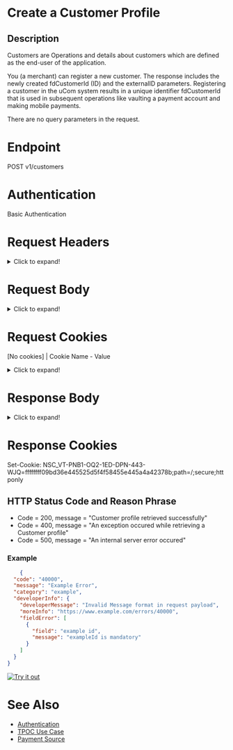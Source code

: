 <meta charset="UTF-8">
<meta name="description" content="Create a Customer Profile  for uCom">
<meta name="keywords" content="uCom, Customer Services, Account Services">

# Create a Customer Profile

## Description

Customers are Operations and details about customers which are defined as the end-user of the application.

You (a merchant) can register a new customer. The response includes the newly created fdCustomerId (ID) and the externalID parameters.
Registering a customer in the uCom system results in a unique identifier fdCustomerId that is used in subsequent operations like vaulting a payment account and making mobile payments.

There are no query parameters in the request. 

# Endpoint

POST v1/customers

<!-- /partners and ${partnerid} JMeter  /v1/partners/${partnerid}/customers   to get the endpoint --> 
<!-- POST https://ucom-customer-services-qa.apps.us-oma1-np2.1dc.com/v1/partners/POPEYES/customers -->
<!-- Other documentation discusses boarding a new customer. --> 

# Authentication

Basic Authentication

# Request Headers
<details> 
<summary>Click to expand!</summary> 

| HEADER                  | VALUE                                                      | DESCRIPTION                        |
|-------------------------|------------------------------------------------------------|------------------------------------|
| Connection              | keep-alive                                                 | The Keep-Alive general header allows the sender to hint about how the connection may be used to set a timeout and a maximum amount of requests.        |
| Content-Type            | application/json                                           | Content Type of request message/payload. Supported values: application/json;charset=UTF-8.                                                             |
| Client-Request-Id       | e.g., m2qpjzcx                                             | A client-generated ID for request tracking and signature creation, unique per request. This is also used for idempotency control. Recommended 128-bit UUID format.   |
| X-Wallet-Id             | e.g., Company name_WALLET                                  | A card wallet account ID associated with a given payment instrument identification.  |
| X-B3-TraceId            | e.g., 7a317b88b71f56ba                                     | The Trace ID to the Database call for Real Time Credit Card Transactions.                               |
| X-B3-SpanId             | e.g., 84261b82bd7f74d9                                     |                                |
| Content-Length          | e.g., 1274                                                 |                                |
| Host                    | e.g., ucom-customer-services-prd.apps.us-[server name].com |                                |
| User-Agent              | e.g., Apache-HttpClient/4.5.12 (Java/17.0.2)               |                                |
| Authorization           | e.g., Basic dWNvbS1hcGlnZWU6dWNvbS1hcGlnZWU=               | HMAC Key generation, Base64 HMAC SHA256 of authentication headers and request body. Authorization header is required to have the HMAC string capitalized and followed by one space followed by the calculated HMAC signature. |
</details>

# Request Body
<details> 
<summary>Click to expand!</summary> 

<!-- The Request body is defined in the YAML API specification file: https://firstdatanp-ucomgateway.apigee.io/apis/ucomcustomerservices/index -->
<!-- https://escmstash.1dc.com/projects/UC/repos/ucom_swagger/browse/swagger_definitions/uComCustomerServices.yaml -->
<!-- https://escmstash.1dc.com/projects/UC/repos/ucom_swagger/browse/sample_messages -->

The payload that is appended to the HTTP request. Because there can only be one payload, they can only be one body parameter. 
The name of the body parameter has no effect on the parameter itself and is used for documentation purposes only. Because Form parameters are also in the payload, body and form parameters cannot exist together for the same operation.

| Variable     | Type   | Example or Description                      | Required Y/N         |
|--------------|--------|---------------------------------------------| -------------------- |
| **externalId**           | string | Example: dwkockyq. A unique identifier for a customer profile registered with uCom. If there is no externalID, the first time User is created, one is generated in the request. If an externalID already exists, then the logger creates this error message: "Record exist for the given externalCustomerId: " + createCustomerRequest.getExternalCustomerId()); | Y |
| userName                 | string | Example: bjensen@example.com. A service provider's unique identifier for the user, typically used by the user to directly authenticate to the service provider.   | N |
| **name.PersonName**      | string | Example: PersonName                       | Y |
| name.formatted           | string | Example: Ms. Barbara J Jensen III         | N |
| **name.familyName**      | string | Example: Jensen                           | Y |
| **name.givenName**       | string | Example: Barbara                          | Y |
| name.middleName        | string | Example: Jane                             | N |
| name.honorificPrefix   | string | Example: Ms.                       | N |
| name.honorificSuffix   | string | Example: III                       | N |
| displayName            | string | Example: Babs Jensen               | N |
| nickName               | string | Example: Babs                      | N |
| profileUrl             | string | Example: https://login.example.com/bjensen   | N |
| **emails        **     |         |                                  | Y |
| emails.value           | string | Example: dwkockyq@example.com      | N |
| emails.type            | string | Example: work                      | N |
| emails.primary         | boolean | Example: true                     | N |
| **Addresses     **     |         |                                  | Y |
| addresses.type        | string | Example: work                      | Y |
| addresses.streetAddress   | string | Example: 100 Universal City Plaza   | N |
| addresses.locality     | string | Example: Hollywood                 | N |
| **addresses.postalCode**   | string | Example: 20220                 | Y |
| addresses.country      | string | Example: US                        | N |
| addresses.formatted    | string | Example: 100 Universal City Plaza\nHollywood, CA 91608 USA   | N |
| phoneNumbers.value     | string | Example: 555-555-5555. The value must be specified according to the format defined in RFC3966, e.g., 'tel:+1-201-555-0123'. | N |
| phoneNumbers.primary   | boolean | Example: true                     | N |
| phoneNumbers.type      | string | Example: work                      | N |
| ims.value              | string | Example: someaimhandle. Instant messaging address for the user. A shortened version one of the following values - aim, gtalk, icq, xmpp, msn, skype, qq, yahoo, or other. This will change with popularity of various applicatiions at any time.   | N |
| ims.type               | string | Example: aim                       | N |
| photo.value            | string | Example: https://photos.example.com/profilephoto/72930000000Ccne/F. A URI that is a uniform resource locator (as defined in Section 1.1.3 of RFC3986) that points to a resource location representing the user's image. The resource MUST be a file (e.g., a GIF, JPEG, or PNG image file) rather than a web page containing an image.   | N |
| photo.type             | string | Example: Thumbnail. Defines the following canonical values to represent popular photo sizes - "photo" and "thumbnail".   | N |
| title                  | string | Example: The user's title, such as "Vice President".              | N |
| preferredLanguage      | string | Example: en-US. Indicates the user's preferred written or spoken languages and is generally used for selecting a localized user interface.      | N |
| locale                 | string | Example: en-US. Used to indicate the User's default location for purposes of localizing such items as currency, date time format, or numerical representations.              | N |
| timezone               | string | Example: America/Los_Angeles.  The User's time zone.    | N |
| active                 | boolean | Example: true. A Boolean value indicating the user's administrative status. The definitive meaning of this attribute is determined by the service provider.  | N |
| password               | string | Example: some-hashed-value. This attribute is intended to be used as a means to set, replace, or compare (i.e., filter for equality) a password.  | N |
| groups                 | array  | Example: A list of groups to which the user belongs, either through direct membership, through nested groups, or dynamically calculated.  | N |
| groups.value           | string | Example: xxx. xxx.  | N |
| groups.href            | string | Example: xxx. xxx.  | N |
| groups.display         | string | Example: xxx. xxx.  | N |
| dateCreated            | string | Example: Date created time in Internet Date/Time format - yyyy-MM-dd'T'HH:mm:ss'Z'.  | N |
| dateModified           | string | Example: Date modified time in Internet Date/Time format - yyyy-MM-dd'T'HH:mm:ss'Z'.  | N |
| membership             | array  | membership information for the user.  | N |
| membership.membershipType                 | string | xxx | N |
| membership.membershipId	               | string | xxx | N |
| membership.membershipProgramId	        | string | xxx | N |
| membership.membershipStatus	           | string | xxx | N |
| membership.membershipExpiryDate	       |        | xxx | N |
| membership.accountNumber	              | string | xxx | N |
| membership.securityCode	               | string | xxx | N |
| membership.additionalInfo	             | string | xxx | N |
| deviceInfo: id                                | string | Example: 537edec8-d33e-4ee8-93a7-b9f61876950c    | N |
| deviceInfo: kind                              | string | Example: mobile                                  | N |
| deviceInfo.details.provider                   | string | Example: InAuth                                  | N |
| deviceInfo.details.dataCapture.rawData        | string | Example: aaaaaXREUVZGRlFY...aMV                  | N |
| deviceInfo.details.dataCapture.dataEventId    | string | Example: BB8E4E92...Fz1E063113                   | N |
| deviceInfo.details.dataCapture.captureTime    | string | Example: 2016-04-16T16:06:05Z                    | N |
| deviceInfo.details.dataStatic.os              | string | Example: Android 5.1.1 Lollipop                  | N |
| deviceInfo.details.dataStatic.osVersion       | string | Example: 5.1.1 Lollipop                          | N |
| deviceInfo.details.dataStatic.model           | string | Example: XT1540                                  | N |
| deviceInfo.details.dataStatic.type            | string | Example: Moto G                                  | N |
| deviceInfo.details.dataStatic.latitude        | string | Example: 13.0827 N                               | N |
| deviceInfo.details.dataStatic.longitude       | string | Example: 80.2707 E                               | N |
| deviceInfo.details.dataStatic.ipAddress       | string | Example: 172.27.37.221                           | N |
| deviceInfo.details.dataStatic.captureTime     | string | Example: 2016-04-16T16:06:05Z                    | N |
            
### json example

```json

{
  "customer": {
    "externalId": "123abc456def890ghi098jkl765mno",
    "userName": "bjensen@example.com",
    "name": {
      "formatted": "Ms. Barbara J Jensen III",
      "familyName": "Jensen",
      "givenName": "Barbara",
      "middleName": "Jane",
      "honorificPrefix": "Ms.",
      "honorificSuffix": "III"
    },
    "displayName": "Babs Jensen",
    "nickName": "Babs",
    "profileUrl": "https://login.example.com/bjensen",
    "emails": [
      {
        "value": "bjensen@example.com",
        "type": "work",
        "primary": true
      }
    ],
    "addresses": [
      {
        "type": "work",
        "streetAddress": "100 Universal City Plaza",
        "locality": "Hollywood",
        "region": "CA",
        "postalCode": "91608",
        "country": "US",
        "formatted": "100 Universal City Plaza\nHollywood, CA 91608 US",
        "primary": true
      }
    ],
    "phoneNumbers": [
      {
        "value": "555-555-5555",
        "type": "work"
      }
    ],
    "ims": [
      {
        "value": "someaimhandle",
        "type": "aim"
      }
    ],
    "photos": [
      {
        "value": "https://photos.example.com/profilephoto/72930000000Ccne/F",
        "type": "thumbnail"
      }
    ],
    "userType": "Employee",
    "title": "Tour Guide",
    "preferredLanguage": "en-US",
    "locale": "en-US",
    "timezone": "America/Los_Angeles",
    "active": true,
    "password": "some-hashed-value",
    "groups": [
      {
        "value": "e9e30dba-f08f-4109-8486-d5c6a331660a",
        "href": "https://example.com/v2/Groups/e9e30dba-f08f-4109-8486",
        "display": "Tour Guides"
      }
    ],
    "dateCreated": "2016-04-16T16:06:05Z",
    "dateModified": "2016-04-16T16:06:05Z",
    "membership": {
      "membershipType": "string",
      "membershipId": "string",
      "membershipProgramId": "string",
      "membershipStatus": "string",
      "membershipExpiryDate": {
        "month": "09",
        "year": "20",
        "singleValue": "string"
      },
      "accountNumber": "string",
      "securityCode": "string",
      "additionalInfo": [
        {
          "name": "string",
          "value": "string",
          "valueAsList": [
            "string"
          ]
        }
      ]
    },
    "hostExtraInfo": [
      {
        "name": "string",
        "value": "string",
        "valueAsList": [
          "string"
        ]
      }
    ]
  },
  "deviceInfo": {
    "id": "537edec8-d33e-4ee8-93a7-b9f61876950c",
    "kind": "mobile",
    "details": [
      {
        "provider": "InAuth",
        "dataCapture": {
          "rawData": "aaaaaXREUVZGRlFY...aMV",
          "dataEventId": "BB8E4E92...Fz1E063113",
          "captureTime": "2016-04-16T16:06:05Z"
        },
        "dataStatic": {
          "os": "Android 5.1.1 Lollipop",
          "osVersion": "5.1.1 Lollipop",
          "model": "XYX-1",
          "Type": "Moto G"
        },
        "dataDynamic": {
          "latitude": "13.0827 N",
          "longitude": "80.2707 E",
          "ipAddress": "172.27.37.221",
          "captureTime": "2016-04-16T16:06:05Z"
        }
      }
    ],
    "additionalInfo": [
      {
        "name": "some-key",
        "value": "some-value"
      }
    ]
  }
}
```
</details>

# Request Cookies

[No cookies] | Cookie Name - Value
<details> 
<summary>Click to expand!</summary>

# Response Headers

    HTTP/1.1 201 Created
    Cache-Control: no-cache, no-store, max-age=0, must-revalidate
    Content-Security-Policy: default-src 'self';  'strict-dynamic'; frame-ancestors 'none','self'
    Content-Type: application/json
    Date: Fri, 17 Jun 2022 16:40:04 GMT
    Expires: 0
    Pragma: no-cache
    Strict-Transport-Security: max-age=31536000 ; includeSubDomains
    X-Content-Type-Options: nosniff
    X-Frame-Options: SAMEORIGIN
    X-Response-Id: a1592898-613e-4b4e-8d51-c5b92b9ed550
    X-Vcap-Request-Id: 7c296d49-223a-4d06-4bcc-7cccc03716e3
    X-Xss-Protection: 1; mode=block
    Transfer-Encoding: chunked
    Set-Cookie: NSC_VT-PNB1-OQ2-1ED-DPN-443-WJQ=ffffffff09bd36e445525d5f4f58455e445a4a42378b;path=/;secure;httponly                          
</details>

# Response Body
<details> 
<summary>Click to expand!</summary> 

| Variable        | Type      | Example        | Description                        | 
|-----------------|-----------|----------------|------------------------------------|
|   id            | string    | Example: fdCustomerId                     | Unique identifier for a customer profile registered with uCom; and example is fdCustomerId for the Vault.                 |
|   externalId    | string    | Example: 123abc456def890ghi098jkl765mno   | Unique identifier for a customer profile registered with uCom. If there is no externalID, the first time User is created, one is generated in the request. If an externalID already exists, then the logger creates this error message: "Record exist for the given externalCustomerId: " + createCustomerRequest.getExternalCustomerId()); |

```json

{"id":"5cab4ea317ec4877ab419ae3844a970a", 
"externalId":"dwkockyq"}  
```
</details>

# Response Cookies

Set-Cookie: NSC_VT-PNB1-OQ2-1ED-DPN-443-WJQ=ffffffff09bd36e445525d5f4f58455e445a4a42378b;path=/;secure;httponly

## HTTP Status Code and Reason Phrase

* Code = 200, message = "Customer profile retrieved successfully"
* Code = 400, message = "An exception occured while retrieving a Customer profile"
* Code = 500, message = "An internal server error occured"

### Example

```json
    {
  "code": "40000",
  "message": "Example Error",
  "category": "example",
  "developerInfo": {
    "developerMessage": "Invalid Message format in request payload",
    "moreInfo": "https://www.example.com/errors/40000",
    "fieldError": [
      {
        "field": "example id",
        "message": "exampleId is mandatory"
      }
    ]
  }
}
```

[![Try it out](../../../../assets/images/button.png)](../api/?type=post&path=/payments-vas/v1/tokens)

<!--
type: tab
-->

# See Also

- [Authentication](https://escmconfluence.1dc.com/display/GDSO/Authentication)
- [TPOC Use Case](https://escmconfluence.1dc.com/display/SMPTEP/Case+1%3A+User+profile+creation+and+update)
- [Payment Source](?path=docs/Resources/Guides/Payment-Sources/Source-Type.md)